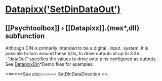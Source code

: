 # [Datapixx('SetDinDataOut')](Datapixx-SetDinDataOut) 
## [[Psychtoolbox]] &#8250; [[Datapixx]].{mex*,dll} subfunction


Although DIN is primarily intended to be a digital \_input\_ system, it is  
possible to turn around these I/Os, to drive outputs at up to 3.3V.  
-"dataOut" specifies the values to drive onto pins configured as outputs.  
See [DatapixxDin](DatapixxDin)\*Demo files for examples.  
  


<<=====See also:=====
SetDinDataDirection
<<